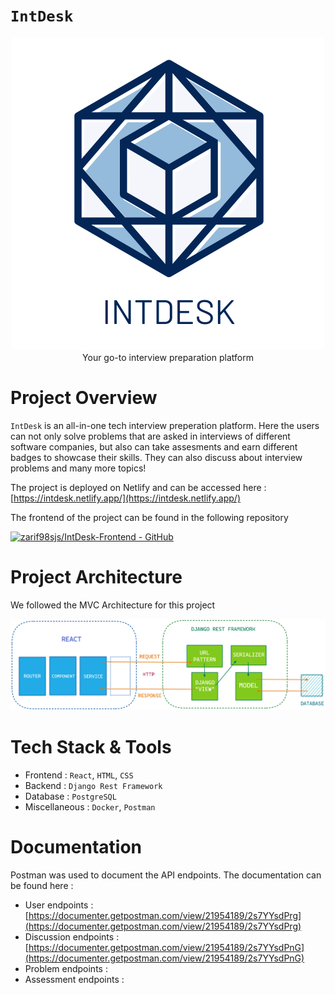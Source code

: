 # **`IntDesk`**

<p align='center'>
<img alt="IntDesk" src="logo/logo1.png" />
<br/>
Your go-to interview preparation platform
</p>

# **Project Overview**

`IntDesk` is an all-in-one tech interview preperation platform. Here the users can not only solve problems that are asked in interviews of different software companies, but also can take assesments and earn different badges to showcase their skills. They can also discuss about interview problems and many more topics!

The project is deployed on Netlify and can be accessed here : [https://intdesk.netlify.app/](https://intdesk.netlify.app/)

The frontend of the project can be found in the following repository 

[![zarif98sjs/IntDesk-Frontend - GitHub](https://gh-card.dev/repos/zarif98sjs/IntDesk-Frontend.svg)](https://github.com/zarif98sjs/IntDesk-Frontend)

# **Project Architecture**

We followed the MVC Architecture for this project

![](architecture/architecture.png)

# **Tech Stack & Tools**

- Frontend : `React`, `HTML`, `CSS`
- Backend : `Django Rest Framework`
- Database : `PostgreSQL`
- Miscellaneous : `Docker`, `Postman` 
  

# **Documentation**

Postman was used to document the API endpoints. The documentation can be found here :

- User endpoints : [https://documenter.getpostman.com/view/21954189/2s7YYsdPrg](https://documenter.getpostman.com/view/21954189/2s7YYsdPrg)
- Discussion endpoints : [https://documenter.getpostman.com/view/21954189/2s7YYsdPnG](https://documenter.getpostman.com/view/21954189/2s7YYsdPnG)
- Problem endpoints : 
- Assessment endpoints :
